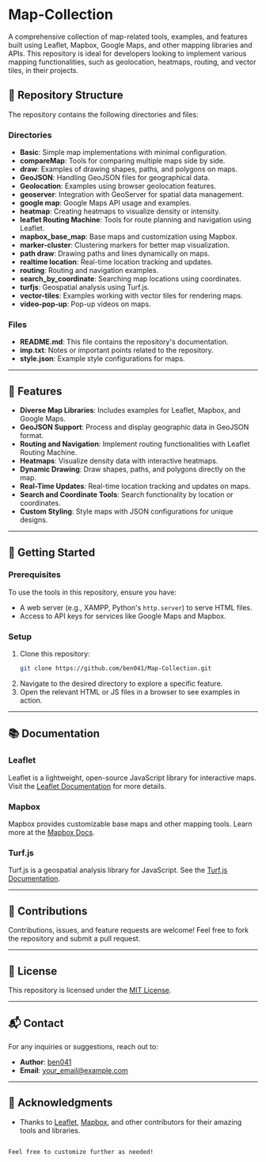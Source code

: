 # Map-Collection

A comprehensive collection of map-related tools, examples, and features built using Leaflet, Mapbox, Google Maps, and other mapping libraries and APIs. This repository is ideal for developers looking to implement various mapping functionalities, such as geolocation, heatmaps, routing, and vector tiles, in their projects.


## 📂 Repository Structure

The repository contains the following directories and files:

### Directories
- **Basic**: Simple map implementations with minimal configuration.
- **compareMap**: Tools for comparing multiple maps side by side.
- **draw**: Examples of drawing shapes, paths, and polygons on maps.
- **GeoJSON**: Handling GeoJSON files for geographical data.
- **Geolocation**: Examples using browser geolocation features.
- **geoserver**: Integration with GeoServer for spatial data management.
- **google map**: Google Maps API usage and examples.
- **heatmap**: Creating heatmaps to visualize density or intensity.
- **leaflet Routing Machine**: Tools for route planning and navigation using Leaflet.
- **mapbox_base_map**: Base maps and customization using Mapbox.
- **marker-cluster**: Clustering markers for better map visualization.
- **path draw**: Drawing paths and lines dynamically on maps.
- **realtime location**: Real-time location tracking and updates.
- **routing**: Routing and navigation examples.
- **search_by_coordinate**: Searching map locations using coordinates.
- **turfjs**: Geospatial analysis using Turf.js.
- **vector-tiles**: Examples working with vector tiles for rendering maps.
- **video-pop-up**: Pop-up videos on maps.

### Files
- **README.md**: This file contains the repository's documentation.
- **imp.txt**: Notes or important points related to the repository.
- **style.json**: Example style configurations for maps.

---

## 🌟 Features
- **Diverse Map Libraries**: Includes examples for Leaflet, Mapbox, and Google Maps.
- **GeoJSON Support**: Process and display geographic data in GeoJSON format.
- **Routing and Navigation**: Implement routing functionalities with Leaflet Routing Machine.
- **Heatmaps**: Visualize density data with interactive heatmaps.
- **Dynamic Drawing**: Draw shapes, paths, and polygons directly on the map.
- **Real-Time Updates**: Real-time location tracking and updates on maps.
- **Search and Coordinate Tools**: Search functionality by location or coordinates.
- **Custom Styling**: Style maps with JSON configurations for unique designs.

---

## 🚀 Getting Started

### Prerequisites
To use the tools in this repository, ensure you have:
- A web server (e.g., XAMPP, Python's `http.server`) to serve HTML files.
- Access to API keys for services like Google Maps and Mapbox.

### Setup
1. Clone this repository:
   ```bash
   git clone https://github.com/ben041/Map-Collection.git
   ```
2. Navigate to the desired directory to explore a specific feature.
3. Open the relevant HTML or JS files in a browser to see examples in action.

---

## 📚 Documentation

### Leaflet
Leaflet is a lightweight, open-source JavaScript library for interactive maps. Visit the [Leaflet Documentation](https://leafletjs.com/) for more details.

### Mapbox
Mapbox provides customizable base maps and other mapping tools. Learn more at the [Mapbox Docs](https://docs.mapbox.com/).

### Turf.js
Turf.js is a geospatial analysis library for JavaScript. See the [Turf.js Documentation](https://turfjs.org/).

---

## 🤝 Contributions
Contributions, issues, and feature requests are welcome! Feel free to fork the repository and submit a pull request.

---

## 📜 License
This repository is licensed under the [MIT License](LICENSE).

---

## 📬 Contact
For any inquiries or suggestions, reach out to:
- **Author**: [ben041](https://github.com/ben041)
- **Email**: [your_email@example.com](mailto:your_email@example.com)

---

## 🎉 Acknowledgments
- Thanks to [Leaflet](https://leafletjs.com/), [Mapbox](https://www.mapbox.com/), and other contributors for their amazing tools and libraries.
```

Feel free to customize further as needed!